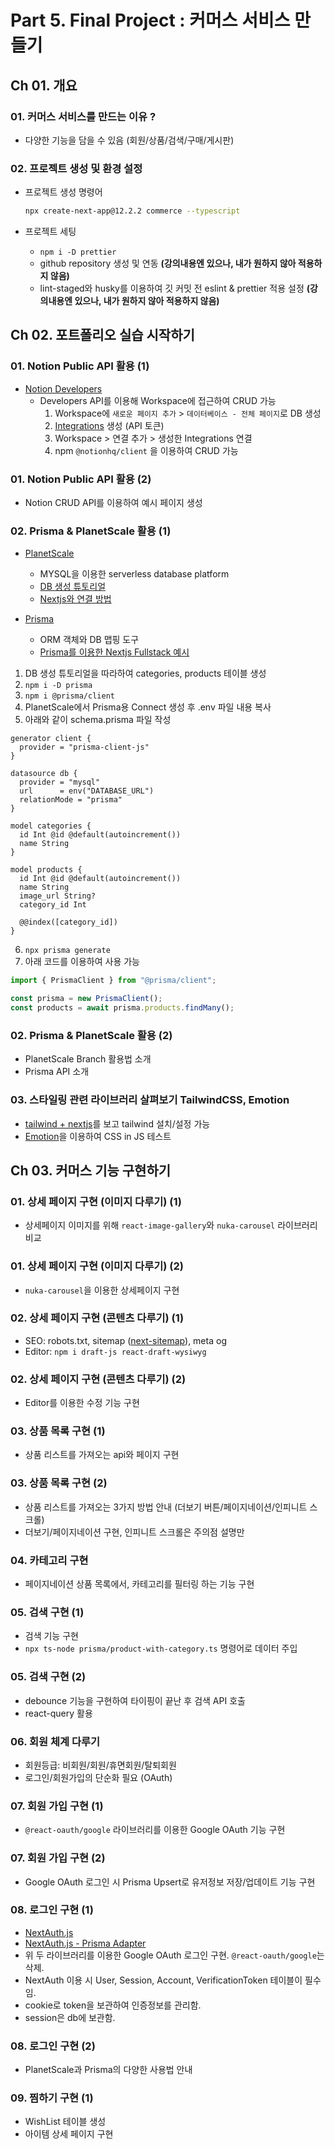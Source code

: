 # Part 5. Final Project : 커머스 서비스 만들기

## Ch 01. 개요

### 01. 커머스 서비스를 만드는 이유 ?

- 다양한 기능을 담을 수 있음 (회원/상품/검색/구매/게시판)

### 02. 프로젝트 생성 및 환경 설정

- 프로젝트 생성 명령어

  ```bash
  npx create-next-app@12.2.2 commerce --typescript
  ```

- 프로젝트 세팅
  - `npm i -D prettier`
  - github repository 생성 및 연동 **(강의내용엔 있으나, 내가 원하지 않아 적용하지 않음)**
  - lint-staged와 husky를 이용하여 깃 커밋 전 eslint & prettier 적용 설정 **(강의내용엔 있으나, 내가 원하지 않아 적용하지 않음)**

## Ch 02. 포트폴리오 실습 시작하기

### 01. Notion Public API 활용 (1)

- [Notion Developers](https://developers.notion.com/)
  - Developers API를 이용해 Workspace에 접근하여 CRUD 가능
    1. Workspace에 `새로운 페이지 추가` > `데이터베이스 - 전체 페이지`로 DB 생성
    2. [Integrations](https://www.notion.so/my-integrations) 생성 (API 토큰)
    3. Workspace > 연결 추가 > 생성한 Integrations 연결
    4. npm `@notionhq/client` 을 이용하여 CRUD 가능

### 01. Notion Public API 활용 (2)

- Notion CRUD API를 이용하여 예시 페이지 생성

### 02. Prisma & PlanetScale 활용 (1)

- [PlanetScale](https://planetscale.com)

  - MYSQL을 이용한 serverless database platform
  - [DB 생성 튜토리얼](https://docs.planetscale.com/docs/tutorials/planetscale-quick-start-guide)
  - [Nextjs와 연결 방법](https://docs.planetscale.com/docs/tutorials/connect-nextjs-app)

- [Prisma](https://www.prisma.io)
  - ORM 객체와 DB 맵핑 도구
  - [Prisma를 이용한 Nextjs Fullstack 예시](https://github.com/prisma/prisma-examples/tree/latest/typescript/rest-nextjs-api-routes)

1. DB 생성 튜토리얼을 따라하여 categories, products 테이블 생성
2. `npm i -D prisma`
3. `npm i @prisma/client`
4. PlanetScale에서 Prisma용 Connect 생성 후 .env 파일 내용 복사
5. 아래와 같이 schema.prisma 파일 작성

```prisma
generator client {
  provider = "prisma-client-js"
}

datasource db {
  provider = "mysql"
  url      = env("DATABASE_URL")
  relationMode = "prisma"
}

model categories {
  id Int @id @default(autoincrement())
  name String
}

model products {
  id Int @id @default(autoincrement())
  name String
  image_url String?
  category_id Int

  @@index([category_id])
}
```

6. `npx prisma generate`
7. 아래 코드를 이용하여 사용 가능

```javascript
import { PrismaClient } from "@prisma/client";

const prisma = new PrismaClient();
const products = await prisma.products.findMany();
```

### 02. Prisma & PlanetScale 활용 (2)

- PlanetScale Branch 활용법 소개
- Prisma API 소개

### 03. 스타일링 관련 라이브러리 살펴보기 TailwindCSS, Emotion

- [tailwind + nextjs](https://tailwindcss.com/docs/guides/nextjs)를 보고 tailwind 설치/설정 가능
- [Emotion](https://emotion.sh/docs/introduction)을 이용하여 CSS in JS 테스트

## Ch 03. 커머스 기능 구현하기

### 01. 상세 페이지 구현 (이미지 다루기) (1)

- 상세페이지 이미지를 위해 `react-image-gallery`와 `nuka-carousel` 라이브러리 비교

### 01. 상세 페이지 구현 (이미지 다루기) (2)

- `nuka-carousel`을 이용한 상세페이지 구현

### 02. 상세 페이지 구현 (콘텐츠 다루기) (1)

- SEO: robots.txt, sitemap ([next-sitemap](https://www.npmjs.com/package/next-sitemap)), meta og
- Editor: `npm i draft-js react-draft-wysiwyg`

### 02. 상세 페이지 구현 (콘텐츠 다루기) (2)

- Editor를 이용한 수정 기능 구현

### 03. 상품 목록 구현 (1)

- 상품 리스트를 가져오는 api와 페이지 구현

### 03. 상품 목록 구현 (2)

- 상품 리스트를 가져오는 3가지 방법 안내 (더보기 버튼/페이지네이션/인피니트 스크롤)
- 더보기/페이지네이션 구현, 인피니트 스크롤은 주의점 설명만

### 04. 카테고리 구현

- 페이지네이션 상품 목록에서, 카테고리를 필터링 하는 기능 구현

### 05. 검색 구현 (1)

- 검색 기능 구현
- `npx ts-node prisma/product-with-category.ts` 명령어로 데이터 주입

### 05. 검색 구현 (2)

- debounce 기능을 구현하여 타이핑이 끝난 후 검색 API 호출
- react-query 활용

### 06. 회원 체계 다루기

- 회원등급: 비회원/회원/휴면회원/탈퇴회원
- 로그인/회원가입의 단순화 필요 (OAuth)

### 07. 회원 가입 구현 (1)

- `@react-oauth/google` 라이브러리를 이용한 Google OAuth 기능 구현

### 07. 회원 가입 구현 (2)

- Google OAuth 로그인 시 Prisma Upsert로 유저정보 저장/업데이트 기능 구현

### 08. 로그인 구현 (1)

- [NextAuth.js](https://next-auth.js.org/)
- [NextAuth.js - Prisma Adapter](https://authjs.dev/reference/adapter/prisma)
- 위 두 라이브러리를 이용한 Google OAuth 로그인 구현. `@react-oauth/google`는 삭제.
- NextAuth 이용 시 User, Session, Account, VerificationToken 테이블이 필수임. 
- cookie로 token을 보관하여 인증정보를 관리함.
- session은 db에 보관함.

### 08. 로그인 구현 (2)

- PlanetScale과 Prisma의 다양한 사용법 안내 

### 09. 찜하기 구현 (1)

- WishList 테이블 생성
- 아이템 상세 페이지 구현